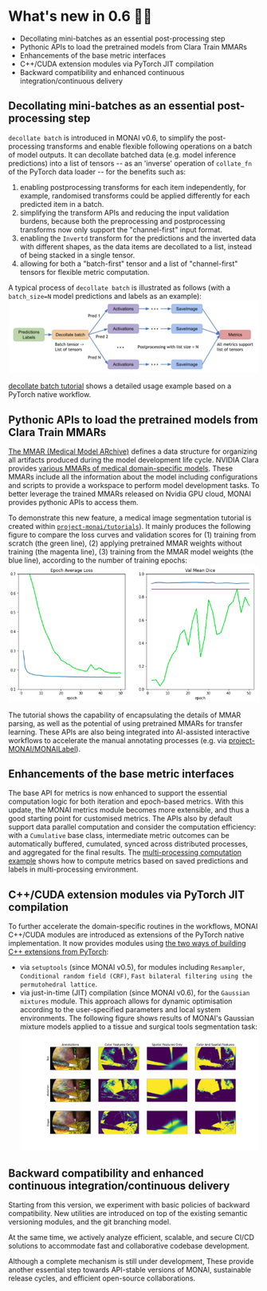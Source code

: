 # What's new in 0.6 🎉🎉

- Decollating mini-batches as an essential post-processing step
- Pythonic APIs to load the pretrained models from Clara Train MMARs
- Enhancements of the base metric interfaces
- C++/CUDA extension modules via PyTorch JIT compilation
- Backward compatibility and enhanced continuous integration/continuous delivery


## Decollating mini-batches as an essential post-processing step
`decollate batch` is introduced in MONAI v0.6, to simplify the post-processing transforms and enable flexible following operations on a batch of model outputs.
It can decollate batched data (e.g. model inference predictions) into a list of tensors -- as an 'inverse' operation of `collate_fn` of the PyTorch data loader -- for the benefits such as:
1. enabling postprocessing transforms for each item independently, for example, randomised transforms could be applied differently for each predicted item in a batch.
2. simplifying the transform APIs and reducing the input validation burdens, because both the preprocessing and postprocessing transforms now only support the "channel-first" input format.
3. enabling the `Invertd` transform for the predictions and the inverted data with different shapes, as the data items are decollated to a list, instead of being stacked in a single tensor.
4. allowing for both a "batch-first" tensor and a list of "channel-first" tensors for flexible metric computation.

A typical process of `decollate batch` is illustrated as follows (with a `batch_size=N` model predictions and labels as an example):
![decollate_batch](../images/decollate_batch.png)

[decollate batch tutorial](https://github.com/Project-MONAI/tutorials/blob/master/modules/decollate_batch.ipynb) shows a detailed usage example based on a PyTorch native workflow.


## Pythonic APIs to load the pretrained models from Clara Train MMARs
[The MMAR (Medical Model ARchive)](https://docs.nvidia.com/clara/clara-train-sdk/pt/mmar.html)
defines a data structure for organizing all artifacts produced during the model development life cycle.
NVIDIA Clara provides [various MMARs of medical domain-specific models](https://ngc.nvidia.com/catalog/models?orderBy=scoreDESC&pageNumber=0&query=clara_pt&quickFilter=&filters=).
These MMARs include all the information about the model including configurations and scripts to provide a workspace to perform model development tasks. To better leverage the trained MMARs released on Nvidia GPU cloud, MONAI provides pythonic APIs to access them.

To demonstrate this new feature, a medical image segmentation tutorial is created within
[`project-monai/tutorials`](https://github.com/Project-MONAI/tutorials/blob/master/modules/transfer_mmar.ipynb)).
It mainly produces the following figure to compare the loss curves and validation scores for
(1) training from scratch (the green line),
(2) applying pretrained MMAR weights without training (the magenta line),
(3) training from the MMAR model weights (the blue
line), according to the number of training epochs:
![transfer_mmar](../images/transfer_mmar.png)

The tutorial shows the capability of encapsulating the details of MMAR parsing, as well as the potential of using pretrained MMARs for transfer learning.
These APIs are also being integrated into AI-assisted interactive workflows to accelerate the manual annotating processes (e.g. via [project-MONAI/MONAILabel](https://github.com/Project-MONAI/MONAILabel)).

## Enhancements of the base metric interfaces
The base API for metrics is now enhanced to support the essential computation logic for both iteration and epoch-based metrics.
With this update, the MONAI metrics module becomes more extensible, and thus a good starting point for customised metrics.
The APIs also by default support data parallel computation and consider the computation efficiency:  with a `Cumulative` base class, intermediate metric outcomes can be automatically buffered, cumulated, synced across distributed processes, and aggregated for the final results. The [multi-processing computation example](https://github.com/Project-MONAI/tutorials/blob/master/modules/compute_metric.py) shows how to compute metrics based on saved predictions and labels in multi-processing environment.

## C++/CUDA extension modules via PyTorch JIT compilation
To further accelerate the domain-specific routines in the workflows, MONAI C++/CUDA modules are introduced as extensions of the PyTorch native implementation.
It now provides modules using [the two ways of building C++ extensions from PyTorch](https://pytorch.org/tutorials/advanced/cpp_extension.html#custom-c-and-cuda-extensions):
- via `setuptools` (since MONAI v0.5), for modules including `Resampler`, `Conditional random field (CRF)`, `Fast bilateral filtering using the permutohedral lattice`.
- via just-in-time (JIT) compilation (since MONAI v0.6), for the `Gaussian mixtures` module. This approach allows for dynamic optimisation according to the user-specified parameters and local system environments.
The following figure shows results of MONAI's Gaussian mixture models applied to a tissue and surgical tools segmentation task:
![Gaussian mixture models as a postprocessing step](../images/gmm_feature_set_comparison_s.png)

## Backward compatibility and enhanced continuous integration/continuous delivery
Starting from this version, we experiment with basic policies of backward compatibility.
New utilities are introduced on top of the existing semantic versioning modules, and the git branching model.

At the same time, we actively analyze efficient, scalable, and secure CI/CD solutions to accommodate fast and collaborative codebase development.

Although a complete mechanism is still under development, These provide another essential step towards API-stable versions of MONAI, sustainable release cycles, and efficient open-source collaborations.
